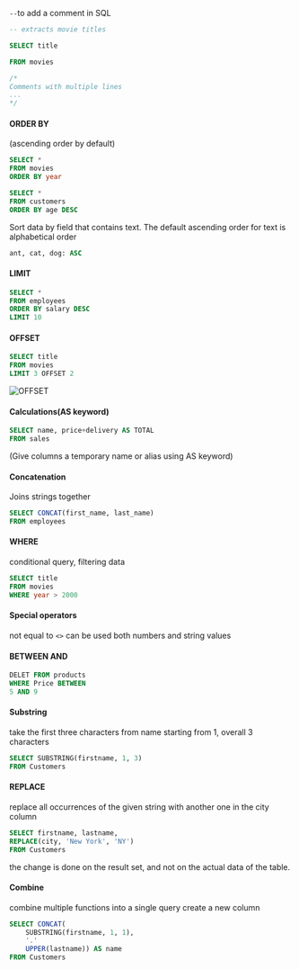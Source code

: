 `--`to add a comment in SQL
```sql
-- extracts movie titles

SELECT title

FROM movies
```

```sql
/* 
Comments with multiple lines
...
*/
```

#### ORDER BY
(ascending order by default) 
```sql
SELECT *
FROM movies
ORDER BY year
```

```sql
SELECT *
FROM customers
ORDER BY age DESC
```
Sort data by field that contains text. The default ascending order for text is alphabetical order
```sql
ant, cat, dog: ASC
```

#### LIMIT
```sql
SELECT *
FROM employees
ORDER BY salary DESC
LIMIT 10
```

#### OFFSET
```sql
SELECT title
FROM movies
LIMIT 3 OFFSET 2
```
![OFFSET](https://lecontent.sololearn.com/material-images/d7120b3b2d334150bc30a0685796f1c4-2.03.11.png)

#### Calculations(AS keyword)
```sql
SELECT name, price+delivery AS TOTAL
FROM sales
```
(Give columns a temporary name or alias using AS keyword)

#### Concatenation
Joins strings together
```sql
SELECT CONCAT(first_name, last_name)
FROM employees
```

#### WHERE 
conditional query, filtering data
```sql
SELECT title
FROM movies
WHERE year > 2000 
```

#### Special operators
not equal to `<>` can be used both numbers and string values

#### BETWEEN AND
```sql
DELET FROM products
WHERE Price BETWEEN
5 AND 9
```

#### Substring
take the first three characters from name
starting from 1, overall 3 characters
```SQL
SELECT SUBSTRING(firstname, 1, 3)
FROM Customers
```

#### REPLACE
replace all occurrences of the given string with another one in the city column
```SQL
SELECT firstname, lastname,
REPLACE(city, 'New York', 'NY')
FROM Customers
```
the change is done on the result set, and not on the actual data of the table.

#### Combine
combine multiple functions into a single query
create a new column
```SQL
SELECT CONCAT(
	SUBSTRING(firstname, 1, 1),
	'.'
	UPPER(lastname)) AS name
FROM Customers
```

